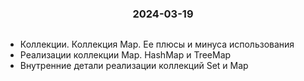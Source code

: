 <h3 style="text-align: center; padding-bottom: 14px">2024-03-19</h3>

* Коллекции. Коллекция Map. Ее плюсы и минуса использования
* Реализации коллекции Map. HashMap и TreeMap
* Внутренние детали реализации коллекций Set и Map